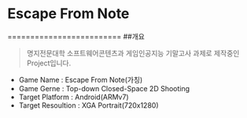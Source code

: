 # Escape From Note
=========================
##개요
> 명지전문대학 소프트웨어콘텐츠과 게임인공지능 기말고사 과제로 제작중인 Project입니다.
* Game Name : Escape From Note(가칭)
* Game Gerne : Top-down Closed-Space 2D Shooting
* Target Platform : Android(ARMv7)
* Target Resoultion : XGA Portrait(720x1280)

